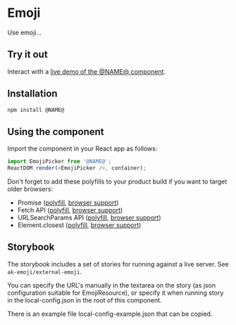 # Emoji

Use emoji...

## Try it out

Interact with a [live demo of the @NAME@ component](https://aui-cdn.atlassian.com/atlaskit/stories/@NAME@/@VERSION@/).

## Installation

```sh
npm install @NAME@
```

## Using the component

Import the component in your React app as follows:

```js
import EmojiPicker from '@NAME@';
ReactDOM.render(<EmojiPicker />, container);
```

Don't forget to add these polyfills to your product build if you want to target older browsers:

 * Promise ([polyfill](https://www.npmjs.com/package/es6-promise), [browser support](http://caniuse.com/#feat=promises))
 * Fetch API ([polyfill](https://www.npmjs.com/package/whatwg-fetch), [browser support](http://caniuse.com/#feat=promises))
 * URLSearchParams API ([polyfill](https://www.npmjs.com/package/url-search-params), [browser support](http://caniuse.com/#feat=urlsearchparams)) 
 * Element.closest ([polyfill](https://www.npmjs.com/package/element-closest), [browser support](http://caniuse.com/#feat=element-closest))

## Storybook

The storybook includes a set of stories for running against a live server. See ```ak-emoji/external-emoji```.

You can specify the URL's manually in the textarea on the story (as json configuration suitable for EmojiResource),
or specify it when running story in the local-config.json in the root of this component.

There is an example file local-config-example.json that can be copied.
